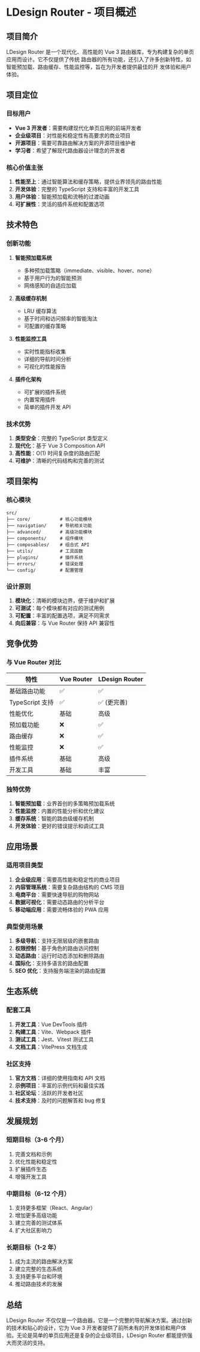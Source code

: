 # LDesign Router - 项目概述

## 项目简介

LDesign Router 是一个现代化、高性能的 Vue 3 路由器库，专为构建复杂的单页应用而设计。它不仅提供了传统
路由器的所有功能，还引入了许多创新特性，如智能预加载、路由缓存、性能监控等，旨在为开发者提供最佳的开
发体验和用户体验。

## 项目定位

### 目标用户

- **Vue 3 开发者**：需要构建现代化单页应用的前端开发者
- **企业级项目**：对性能和稳定性有高要求的商业项目
- **开源项目**：需要可靠路由解决方案的开源项目维护者
- **学习者**：希望了解现代路由器设计理念的开发者

### 核心价值主张

1. **性能至上**：通过智能算法和缓存策略，提供业界领先的路由性能
2. **开发体验**：完整的 TypeScript 支持和丰富的开发工具
3. **用户体验**：智能预加载和流畅的过渡动画
4. **可扩展性**：灵活的插件系统和配置选项

## 技术特色

### 创新功能

1. **智能预加载系统**

   - 多种预加载策略（immediate、visible、hover、none）
   - 基于用户行为的智能预测
   - 网络感知的自适应加载

2. **高级缓存机制**

   - LRU 缓存算法
   - 基于时间和访问频率的智能淘汰
   - 可配置的缓存策略

3. **性能监控工具**

   - 实时性能指标收集
   - 详细的导航时间分析
   - 可视化的性能报告

4. **插件化架构**
   - 可扩展的插件系统
   - 内置常用插件
   - 简单的插件开发 API

### 技术优势

1. **类型安全**：完整的 TypeScript 类型定义
2. **现代化**：基于 Vue 3 Composition API
3. **高性能**：O(1) 时间复杂度的路由匹配
4. **可维护**：清晰的代码结构和完善的测试

## 项目架构

### 核心模块

```
src/
├── core/           # 核心功能模块
├── navigation/     # 导航相关功能
├── advanced/       # 高级功能模块
├── components/     # 组件模块
├── composables/    # 组合式 API
├── utils/          # 工具函数
├── plugins/        # 插件系统
├── errors/         # 错误处理
└── config/         # 配置管理
```

### 设计原则

1. **模块化**：清晰的模块边界，便于维护和扩展
2. **可测试**：每个模块都有对应的测试用例
3. **可配置**：丰富的配置选项，满足不同需求
4. **向后兼容**：与 Vue Router 保持 API 兼容性

## 竞争优势

### 与 Vue Router 对比

| 特性            | Vue Router | LDesign Router |
| --------------- | ---------- | -------------- |
| 基础路由功能    | ✅         | ✅             |
| TypeScript 支持 | ✅         | ✅ (更完善)    |
| 性能优化        | 基础       | 高级           |
| 预加载功能      | ❌         | ✅             |
| 路由缓存        | ❌         | ✅             |
| 性能监控        | ❌         | ✅             |
| 插件系统        | 基础       | 高级           |
| 开发工具        | 基础       | 丰富           |

### 独特优势

1. **智能预加载**：业界首创的多策略预加载系统
2. **性能监控**：内置的性能分析和优化建议
3. **缓存系统**：智能的路由级缓存机制
4. **开发体验**：更好的错误提示和调试工具

## 应用场景

### 适用项目类型

1. **企业级应用**：需要高性能和稳定性的商业项目
2. **内容管理系统**：需要复杂路由结构的 CMS 项目
3. **电商平台**：需要快速导航的购物网站
4. **数据可视化**：需要动态路由的分析平台
5. **移动端应用**：需要流畅体验的 PWA 应用

### 典型使用场景

1. **多级导航**：支持无限层级的嵌套路由
2. **权限控制**：基于角色的路由访问控制
3. **动态路由**：运行时动态添加和删除路由
4. **国际化**：支持多语言的路由配置
5. **SEO 优化**：支持服务端渲染的路由配置

## 生态系统

### 配套工具

1. **开发工具**：Vue DevTools 插件
2. **构建工具**：Vite、Webpack 插件
3. **测试工具**：Jest、Vitest 测试工具
4. **文档工具**：VitePress 文档生成

### 社区支持

1. **官方文档**：详细的使用指南和 API 文档
2. **示例项目**：丰富的示例代码和最佳实践
3. **社区论坛**：活跃的开发者社区
4. **技术支持**：及时的问题解答和 bug 修复

## 发展规划

### 短期目标（3-6 个月）

1. 完善文档和示例
2. 优化性能和稳定性
3. 扩展插件生态
4. 增强开发工具

### 中期目标（6-12 个月）

1. 支持更多框架（React、Angular）
2. 增加更多高级功能
3. 建立完善的测试体系
4. 扩大社区影响力

### 长期目标（1-2 年）

1. 成为主流的路由解决方案
2. 建立完整的生态系统
3. 支持更多平台和环境
4. 推动路由技术的发展

## 总结

LDesign Router 不仅仅是一个路由器，它是一个完整的导航解决方案。通过创新的技术和贴心的设计，它为 Vue
3 开发者提供了前所未有的开发体验和用户体验。无论是简单的单页应用还是复杂的企业级项目，LDesign Router
都能提供强大而灵活的支持。
